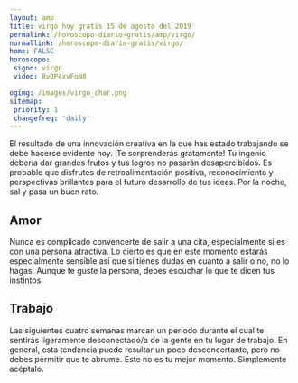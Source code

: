```yaml
---
layout: amp
title: virgo hoy gratis 15 de agosto del 2019 
permalink: /horoscopo-diario-gratis/amp/virgo/
normallink: /horoscopo-diario-gratis/virgo/
home: FALSE
horoscopo:
 signo: virgo
 video: BvOP4xvFoN8

ogimg: /images/virgo_char.png
sitemap:
 priority: 1
 changefreq: 'daily'
---
```



El resultado de una innovación creativa en la que has estado trabajando se debe hacerse evidente hoy. ¡Te sorprenderás gratamente! Tu ingenio debería dar grandes frutos y tus logros no pasarán desapercibidos. Es probable que disfrutes de retroalimentación positiva, reconocimiento y perspectivas brillantes para el futuro desarrollo de tus ideas. Por la noche, sal y pasa un buen rato.

## Amor

Nunca es complicado convencerte de salir a una cita, especialmente si es con una persona atractiva. Lo cierto es que en este momento estarás especialmente sensible así que si tienes dudas en cuanto a salir o no, no lo hagas. Aunque te guste la persona, debes escuchar lo que te dicen tus instintos.

## Trabajo

Las siguientes cuatro semanas marcan un período durante el cual te sentirás ligeramente desconectado/a de la gente en tu lugar de trabajo. En general, esta tendencia puede resultar un poco desconcertante, pero no debes permitir que te abrume. Este no es tu mejor momento. Simplemente acéptalo.